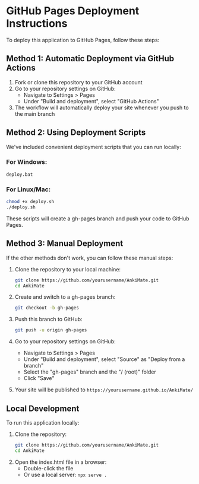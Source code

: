 # GitHub Pages Deployment Instructions

To deploy this application to GitHub Pages, follow these steps:

## Method 1: Automatic Deployment via GitHub Actions

1. Fork or clone this repository to your GitHub account
2. Go to your repository settings on GitHub:
   - Navigate to Settings > Pages
   - Under "Build and deployment", select "GitHub Actions"
3. The workflow will automatically deploy your site whenever you push to the main branch

## Method 2: Using Deployment Scripts

We've included convenient deployment scripts that you can run locally:

### For Windows:
```
deploy.bat
```

### For Linux/Mac:
```bash
chmod +x deploy.sh
./deploy.sh
```

These scripts will create a gh-pages branch and push your code to GitHub Pages.

## Method 3: Manual Deployment

If the other methods don't work, you can follow these manual steps:

1. Clone the repository to your local machine:
   ```bash
   git clone https://github.com/yourusername/AnkiMate.git
   cd AnkiMate
   ```

2. Create and switch to a gh-pages branch:
   ```bash
   git checkout -b gh-pages
   ```

3. Push this branch to GitHub:
   ```bash
   git push -u origin gh-pages
   ```

4. Go to your repository settings on GitHub:
   - Navigate to Settings > Pages
   - Under "Build and deployment", select "Source" as "Deploy from a branch"
   - Select the "gh-pages" branch and the "/ (root)" folder
   - Click "Save"

5. Your site will be published to `https://yourusername.github.io/AnkiMate/`

## Local Development

To run this application locally:

1. Clone the repository:
   ```bash
   git clone https://github.com/yourusername/AnkiMate.git
   cd AnkiMate
   ```
2. Open the index.html file in a browser:
   - Double-click the file
   - Or use a local server: `npx serve .`
